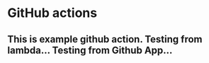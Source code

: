 # GitHub actions

This is example github action. 
Testing from lambda...
Testing from Github App...
--
